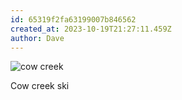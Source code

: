 ```yaml
---
id: 65319f2fa63199007b846562
created_at: 2023-10-19T21:27:11.459Z
author: Dave
---
```


![cow creek](https://commons.m.wikimedia.org/wiki/Category:Uncompahgre_Wilderness#/media/File%3AUncompahgre_Wilderness_(9503396868).jpg)

Cow creek ski
